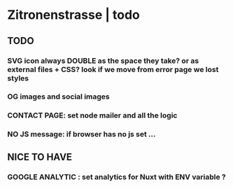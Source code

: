 # Zitronenstrasse | todo

## TODO

### SVG icon always DOUBLE as the space they take? or as external files + CSS? look if we move from error page we lost styles

### OG images and social images

### CONTACT PAGE: set node mailer and all the logic

### NO JS message: if browser has no js set ...

## NICE TO HAVE

### GOOGLE ANALYTIC : set analytics for Nuxt with ENV variable ?
